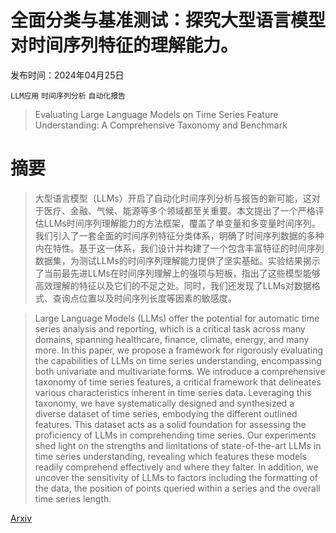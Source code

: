 # 全面分类与基准测试：探究大型语言模型对时间序列特征的理解能力。

发布时间：2024年04月25日

`LLM应用` `时间序列分析` `自动化报告`

> Evaluating Large Language Models on Time Series Feature Understanding: A Comprehensive Taxonomy and Benchmark

# 摘要

> 大型语言模型（LLMs）开启了自动化时间序列分析与报告的新可能，这对于医疗、金融、气候、能源等多个领域都至关重要。本文提出了一个严格评估LLMs时间序列理解能力的方法框架，覆盖了单变量和多变量时间序列。我们引入了一套全面的时间序列特征分类体系，明确了时间序列数据的多种内在特性。基于这一体系，我们设计并构建了一个包含丰富特征的时间序列数据集，为测试LLMs的时间序列理解能力提供了坚实基础。实验结果揭示了当前最先进LLMs在时间序列理解上的强项与短板，指出了这些模型能够高效理解的特征以及它们的不足之处。同时，我们还发现了LLMs对数据格式、查询点位置以及时间序列长度等因素的敏感度。

> Large Language Models (LLMs) offer the potential for automatic time series analysis and reporting, which is a critical task across many domains, spanning healthcare, finance, climate, energy, and many more. In this paper, we propose a framework for rigorously evaluating the capabilities of LLMs on time series understanding, encompassing both univariate and multivariate forms. We introduce a comprehensive taxonomy of time series features, a critical framework that delineates various characteristics inherent in time series data. Leveraging this taxonomy, we have systematically designed and synthesized a diverse dataset of time series, embodying the different outlined features. This dataset acts as a solid foundation for assessing the proficiency of LLMs in comprehending time series. Our experiments shed light on the strengths and limitations of state-of-the-art LLMs in time series understanding, revealing which features these models readily comprehend effectively and where they falter. In addition, we uncover the sensitivity of LLMs to factors including the formatting of the data, the position of points queried within a series and the overall time series length.

[Arxiv](https://arxiv.org/abs/2404.16563)